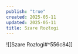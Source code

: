 ```yaml
---
publish: "true"
created: 2025-05-11
updated: 2025-05-11
title: Szare Rozłogi
---
```

![[Szare Rozłogi#^556c84]]